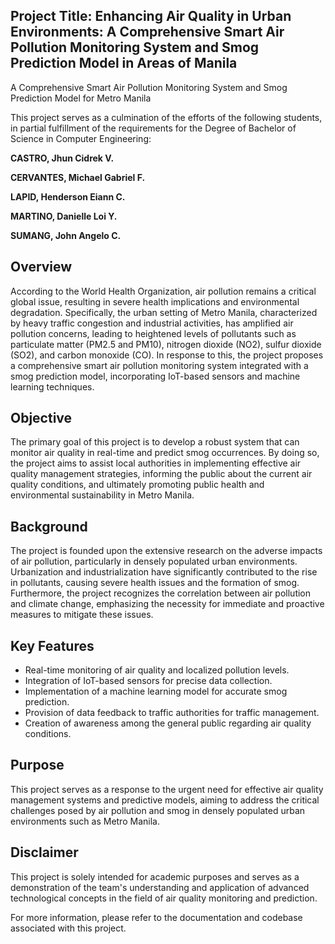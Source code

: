 ## Project Title: Enhancing Air Quality in Urban Environments: A Comprehensive Smart Air Pollution Monitoring System and Smog Prediction Model in Areas of Manila

A Comprehensive Smart Air Pollution Monitoring System and Smog Prediction Model for Metro Manila

This project serves as a culmination of the efforts of the following students, in partial fulfillment of the requirements for the Degree of Bachelor of Science in Computer Engineering:

**CASTRO, Jhun Cidrek V.**

**CERVANTES, Michael Gabriel F.**

**LAPID, Henderson Eiann C.**

**MARTINO, Danielle Loi Y.**

**SUMANG, John Angelo C.**

## Overview

According to the World Health Organization, air pollution remains a critical global issue, resulting in severe health implications and environmental degradation. Specifically, the urban setting of Metro Manila, characterized by heavy traffic congestion and industrial activities, has amplified air pollution concerns, leading to heightened levels of pollutants such as particulate matter (PM2.5 and PM10), nitrogen dioxide (NO2), sulfur dioxide (SO2), and carbon monoxide (CO). In response to this, the project proposes a comprehensive smart air pollution monitoring system integrated with a smog prediction model, incorporating IoT-based sensors and machine learning techniques.

## Objective

The primary goal of this project is to develop a robust system that can monitor air quality in real-time and predict smog occurrences. By doing so, the project aims to assist local authorities in implementing effective air quality management strategies, informing the public about the current air quality conditions, and ultimately promoting public health and environmental sustainability in Metro Manila.

## Background

The project is founded upon the extensive research on the adverse impacts of air pollution, particularly in densely populated urban environments. Urbanization and industrialization have significantly contributed to the rise in pollutants, causing severe health issues and the formation of smog. Furthermore, the project recognizes the correlation between air pollution and climate change, emphasizing the necessity for immediate and proactive measures to mitigate these issues.

## Key Features

- Real-time monitoring of air quality and localized pollution levels.
- Integration of IoT-based sensors for precise data collection.
- Implementation of a machine learning model for accurate smog prediction.
- Provision of data feedback to traffic authorities for traffic management.
- Creation of awareness among the general public regarding air quality conditions.

## Purpose

This project serves as a response to the urgent need for effective air quality management systems and predictive models, aiming to address the critical challenges posed by air pollution and smog in densely populated urban environments such as Metro Manila.

## Disclaimer
This project is solely intended for academic purposes and serves as a demonstration of the team's understanding and application of advanced technological concepts in the field of air quality monitoring and prediction.

For more information, please refer to the documentation and codebase associated with this project.
